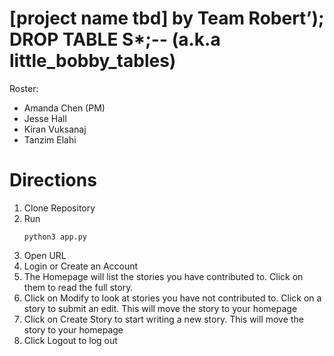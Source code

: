 # [project name tbd] by Team Robert’); DROP TABLE S\*;-- (a.k.a little_bobby_tables)

Roster:
* Amanda Chen (PM)
* Jesse Hall
* Kiran Vuksanaj
* Tanzim Elahi

#  Directions
1. Clone Repository
2. Run
   ```
   python3 app.py
   ```
3. Open URL
4. Login or Create an Account
5. The Homepage will list the stories you have contributed to. Click on them to read the full story.
6. Click on Modify to look at stories you have not contributed to. Click on a story to submit an edit. This will move
   the story to your homepage
7. Click on Create Story to start writing a new story. This will move the story to your homepage
8. Click Logout to log out
